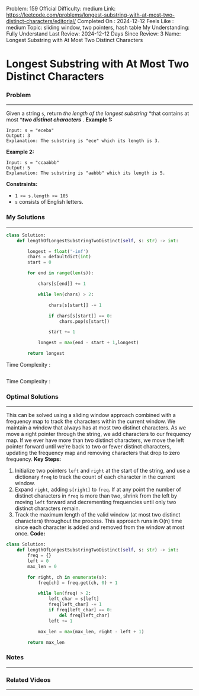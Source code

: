 Problem: 159
Official Difficulty: medium
Link: https://leetcode.com/problems/longest-substring-with-at-most-two-distinct-characters/editorial/
Completed On : 2024-12-12
Feels Like : medium
Topic: sliding window, two pointers, hash table
My Understanding: Fully Understand
Last Review: 2024-12-12
Days Since Review: 3
Name: Longest Substring with At Most Two Distinct Characters

# Longest Substring with At Most Two Distinct Characters
### Problem
___
Given a string `s`, return *the length of the longest*
*substring*
*that contains at most ****two distinct characters***
.
**Example 1:**
```plain text
Input: s = "eceba"
Output: 3
Explanation: The substring is "ece" which its length is 3.
```
**Example 2:**
```plain text
Input: s = "ccaabbb"
Output: 5
Explanation: The substring is "aabbb" which its length is 5.
```
**Constraints:**
- `1 <= s.length <= 105`
- `s` consists of English letters.
### My Solutions
___
```python
class Solution:
    def lengthOfLongestSubstringTwoDistinct(self, s: str) -> int:

        longest = float('-inf')
        chars = defaultdict(int)
        start = 0

        for end in range(len(s)):

            chars[s[end]] += 1

            while len(chars) > 2:

                chars[s[start]] -= 1

                if chars[s[start]] == 0:
                    chars.pop(s[start])

                start += 1

            longest = max(end - start + 1,longest)

        return longest 
```

Time Complexity :
```python

```

Time Complexity : 
### Optimal Solutions
___
This can be solved using a sliding window approach combined with a frequency map to track the characters within the current window. We maintain a window that always has at most two distinct characters. As we move a right pointer through the string, we add characters to our frequency map. If we ever have more than two distinct characters, we move the left pointer forward until we're back to two or fewer distinct characters, updating the frequency map and removing characters that drop to zero frequency.
**Key Steps:**
1. Initialize two pointers `left` and `right` at the start of the string, and use a dictionary `freq` to track the count of each character in the current window.
2. Expand `right`, adding `s[right]` to `freq`. If at any point the number of distinct characters in `freq` is more than two, shrink from the left by moving `left` forward and decrementing frequencies until only two distinct characters remain.
3. Track the maximum length of the valid window (at most two distinct characters) throughout the process.
This approach runs in O(n) time since each character is added and removed from the window at most once.
**Code:**
```python
class Solution:
    def lengthOfLongestSubstringTwoDistinct(self, s: str) -> int:
        freq = {}
        left = 0
        max_len = 0

        for right, ch in enumerate(s):
            freq[ch] = freq.get(ch, 0) + 1

            while len(freq) > 2:
                left_char = s[left]
                freq[left_char] -= 1
                if freq[left_char] == 0:
                    del freq[left_char]
                left += 1

            max_len = max(max_len, right - left + 1)

        return max_len

```
### Notes
___
 
### Related Videos 
___
[]()